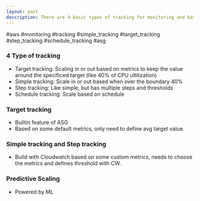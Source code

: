 ```yaml
---
layout: post
description: There are 4 basic types of tracking for monitoring and bases on that, the AWS/ASG can use those configurations for scaling.
---
```


#aws #monitoring #tracking #simple_tracking #target_tracking #step_tracking #schedule_tracking #asg

### 4 Type of tracking
- Target tracking: Scaling in or out based on metrics to keep the value around the specificed target (like 40% of CPU ultilization)
- Simple tracking: Scale in or out based when over the boundary 40%
- Step tracking: Like simple, but has multiple steps and thresholds
- Schedule tracking: Scale based on schedule

### Target tracking
- Builtin feature of ASG
- Based on some default metrics, only need to define avg target value.

### Simple tracking and Step tracking
- Build with Cloudwatch based on some custom metrics, needs to choose the metrics and defines threshold with CW.

### Predictive Scaling
- Powered by ML
